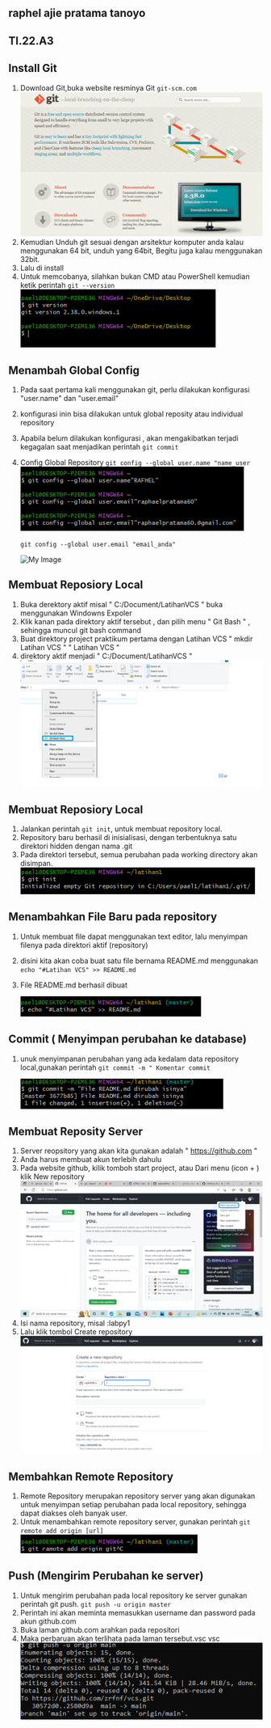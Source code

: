 ## raphel ajie pratama tanoyo
## TI.22.A3
## Install Git 
    
1. Download Git,buka website resminya Git ```git-scm.com```
    ![My_Image](img/1.PNG)
2. Kemudian Unduh git sesuai dengan arsitektur komputer anda kalau menggunakan 64 bit, unduh yang 64bit, Begitu juga kalau menggunakan 32bit.
3. Lalu di install 
4. Untuk memcobanya, silahkan bukan CMD atau PowerShell kemudian ketik perintah ```git --version```
    ![My Image](img/2.PNG) 

## Menambah Global Config 
1. Pada saat pertama kali menggunakan git, perlu dilakukan konfigurasi "user.name" dan "user.email"
2. konfigurasi inin bisa dilakukan untuk global reposity atau individual repository
3. Apabila belum dilakukan konfigurasi , akan mengakibatkan terjadi kegagalan saat menjadikan perintah ```git commit```
4. Config Global Repository 
    ```git config --global user.name "name_user```
    ![My Image](img/3.PNG)

    ```git config --global user.email "email_anda"```

    ![My Image](img/4.PNG)

## Membuat Reposiory Local
1. Buka derektory aktif misal " C:/Document/LatihanVCS " buka menggunakan Windowns Expoler
2. Klik kanan pada direktory aktif tersebut , dan pilih menu " Git Bash " , sehingga muncul git bash command
3. Buat direktory project praktikum pertama dengan Latihan VCS
   " mkdir Latihan VCS "
   " Latihan VCS "
4. direktory aktif menjadi " C:/Document/LatihanVCS "
    ![My Image](img/5.PNG)

## Membuat Reposiory Local
1. Jalankan perintah ```git init```, untuk membuat repository local.
2. Repository baru berhasil di inisialisasi, dengan terbentuknya satu
direktori hidden dengan nama .git
3. Pada direktori tersebut, semua perubahan pada working directory
akan disimpan.
    ![My Image](img/6.PNG)

## Menambahkan File Baru pada repository
1. Untuk membuat file dapat menggunakan text editor, lalu menyimpan
filenya pada direktori aktif (repository)
2. disini kita akan coba buat satu file bernama README.md menggunakan ```echo "#Latihan VCS" >> README.md ```
3. File README.md berhasil dibuat

    ![My Image](img/7.PNG)

## Commit ( Menyimpan perubahan ke database)
1. unuk menyimpanan perubahan yang ada kedalam data repository local,gunakan perintah ```git commit -m " Komentar commit```


    ![My Image](img/8.PNG)

## Membuat Reposity Server 
1. Server reopsitory yang akan kita gunakan adalah " https://github.com "
2. Anda harus membuat akun terlebih dahulu
3. Pada website github, kilik tomboh start project, atau Dari menu (icon + ) klik New repository
    ![My Image](img/9.PNG)
4. Isi nama repository, misal :labpy1
5. Lalu klik tombol Create repository
    ![My Image](img/10.PNG)

## Membahkan Remote Repository
1. Remote Repository merupakan repository server yang akan
digunakan untuk menyimpan setiap perubahan pada local repository,
sehingga dapat diakses oleh banyak user.
2. Untuk menambahkan remote repository server, gunakan perintah ```git remote add origin [url]```
    ![My Image](img/11.PNG)

## Push (Mengirim Perubahan ke server)
1. Untuk mengirim perubahan pada local repository ke server gunakan perintah git push. ```git push -u origin master```
2. Perintah ini akan meminta memasukkan username dan password
pada akun github.com
3. Buka laman github.com arahkan pada repositori
4. Maka perbaruan akan terlihata pada laman tersebut.vsc
vsc
    ![My Image](img/12.PNG)


